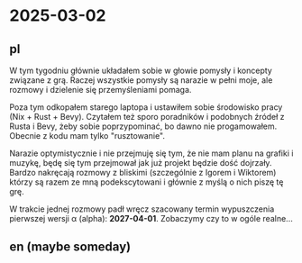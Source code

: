 # 2025-03-02
## pl
W tym tygodniu głównie układałem sobie w głowie pomysły i koncepty związane z grą.
Raczej wszystkie pomysły są narazie w pełni moje, ale rozmowy i dzielenie się przemyśleniami pomaga.

Poza tym odkopałem starego laptopa i ustawiłem sobie środowisko pracy (Nix + Rust + Bevy).
Czytałem też sporo poradników i podobnych źródeł z Rusta i Bevy, żeby sobie poprzypominać, bo dawno nie progamowałem.
Obecnie z kodu mam tylko "rusztowanie".

Narazie optymistycznie i nie przejmuję się tym, że nie mam planu na grafiki i muzykę, będę się tym przejmował jak już projekt będzie dość dojrzały.
Bardzo nakręcają rozmowy z bliskimi (szczególnie z Igorem i Wiktorem) którzy są razem ze mną podekscytowani i głównie z myślą o nich piszę tę grę.

W trakcie jednej rozmowy padł wręcz szacowany termin wypuszczenia pierwszej wersji α (alpha): **2027-04-01**.
Zobaczymy czy to w ogóle realne...

## en (maybe someday)
